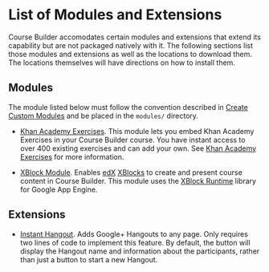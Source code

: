 <h1>List of Modules and Extensions</h1>



Course Builder accomodates certain modules and extensions that extend its capability but are not packaged natively with it. The following sections list those modules and extensions as well as the locations to download them. The locations themselves will have directions on how to install them.

## Modules ##
The module listed below must follow the convention described in [Create Custom Modules](CreateModules.md) and be placed in the `modules/` directory.

  * [Khan Academy Exercises](https://github.com/psimakov/khan-exercises-coursebuilder). This module lets you embed Khan Academy Exercises in your Course Builder course. You have instant access to over 400 existing exercises and can add your own. See [Khan Academy Exercises](http://www.softwaresecretweapons.com/jspwiki/khan-academy-exercises-in-course-builder) for more information.

  * [XBlock Module](https://github.com/google/coursebuilder_xblock_module). Enables [edX](https://www.edx.org/) [XBlocks](https://github.com/edx/XBlock) to create and present course content in Course Builder. This module uses the [XBlock Runtime](https://github.com/google/appengine_xblock_runtime) library for Google App Engine.


## Extensions ##

  * [Instant Hangout](https://github.com/google/instant-hangouts). Adds Google+ Hangouts to any page. Only requires two lines of code to implement this feature. By default, the button will display the Hangout name and information about the participants, rather than just a button to start a new Hangout.